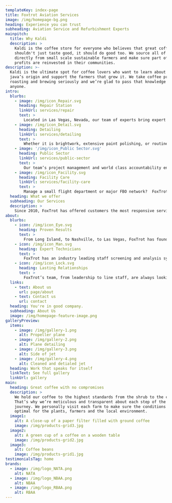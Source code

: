 ```yaml
---
templateKey: index-page
title: Foxtrot Aviation Services
image: /img/homepage-bg.png
heading: Experience you can trust
subheading: Aviation Service and Refurbishment Experts
mainpitch:
  title: Why Kaldi
  description: >
    Kaldi is the coffee store for everyone who believes that great coffee
    shouldn't just taste good, it should do good too. We source all of our beans
    directly from small scale sustainable farmers and make sure part of the
    profits are reinvested in their communities.
description: >-
  Kaldi is the ultimate spot for coffee lovers who want to learn about their
  java’s origin and support the farmers that grew it. We take coffee production,
  roasting and brewing seriously and we’re glad to pass that knowledge to
  anyone.
intro:
  blurbs:
    - image: /img/icon_Repair.svg
      heading: Repair Station
      linkUrl: services/repair
      text: >
        Located in Las Vegas, Nevada, our team of experts bring expert craftsmanship, fanatical attention to detail, and fast turn around times to your operation.
    - image: /img/icon_Detail.svg
      heading: Detailing
      linkUrl: services/detailing
      text: >
        Whether it is brightwork, extensive paint polishing, or routine daily cleanings, FoxTrot can set a new standard of clean for your aircraft.
    - image: '/img/icon_Public Sector.svg'
      heading: Public Sector
      linkUrl: services/public-sector
      text: >
        Our team’s project management and world class accountability ensures that your contract will be fulfilled exactingly and professionally.
    - image: /img/icon_Facility.svg
      heading: Facility Care
      linkUrl: services/facility-care
      text: >
        Manage a small flight department or major FBO network?  FoxTrot can help.  Our world class staff screening procedure guarantees better results.
  heading: What we offer
  subheading: Our Services
  description: >
    Since 2010, FoxTrot has offered customers the most responsive services and best results in the aviation industry.  While still providing detailing that is second to none, FoxTrot is now a repair station capable of making the dreams for your aircraft’s interior refurbishment a reality.  Our team also offers on-airport janitorial services, and contract line service support.
about:
  blurbs:
    - icon: /img/icon_Eye.svg
      heading: Proven Results
      text: >
        From Long Island, to Nashville, to Las Vegas, FoxTrot has found innovative solutions for demanding customers.  No matter what your current options are, FoxTrot is always worth a look.
    - icon: /img/icon_Man.svg
      heading: Expert Technicians
      text: >
        FoxTrot has an industry leading staff screening and analysis system which puts the best hands on your aircraft day after day.
    - icon: /img/icon_Lock.svg
      heading: Lasting Relationships
      text: >
        FoxTrot’s team, from leadership to line staff, are always looking for ways to help.  From the first work we perform, to the 100th post flight cleaning, FoxTrot leads the way with proactive communication and problem solving.
  links:
    - text: About us
      url: page/about
    - text: Contact us
      url: contact
  heading: You're in good company.
  subheading: About Us
  image: /img/homepage-feature-image.png
galleryPreview:
  items:
    - image: /img/gallery-1.png
      alt: Propeller plane
    - image: /img/gallery-2.png
      alt: Plane detailing
    - image: /img/gallery-3.png
      alt: Side of jet
    - image: /img/gallery-4.png
      alt: Cleaned and detialed jet
  heading: Work that speaks for itself
  linkText: See full gallery
  linkUrl: gallery
main:
  heading: Great coffee with no compromises
  description: >
    We hold our coffee to the highest standards from the shrub to the cup.
    That’s why we’re meticulous and transparent about each step of the coffee’s
    journey. We personally visit each farm to make sure the conditions are
    optimal for the plants, farmers and the local environment.
  image1:
    alt: A close-up of a paper filter filled with ground coffee
    image: /img/products-grid3.jpg
  image2:
    alt: A green cup of a coffee on a wooden table
    image: /img/products-grid2.jpg
  image3:
    alt: Coffee beans
    image: /img/products-grid1.jpg
testimonialsTag: home
brands:
  - image: /img/logo_NATA.png
    alt: NATA
  - image: /img/logo_NBAA.png
    alt: NBAA
  - image: /img/logo_RBAA.png
    alt: RBAA
---
```


